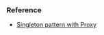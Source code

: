 ### Reference

- [Singleton pattern with Proxy](https://www.30secondsofcode.org/blog/s/javascript-singleton-proxy)